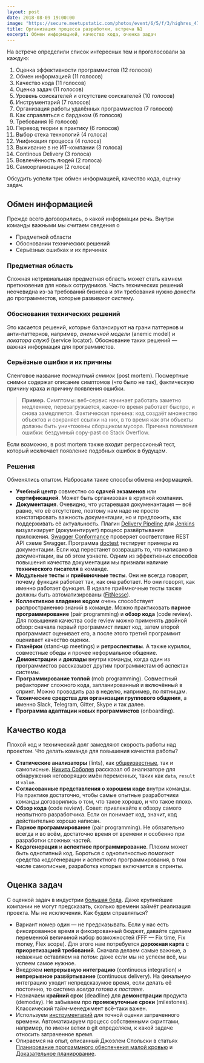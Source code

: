 ```yaml
---
layout: post
date: 2018-08-09 19:00:00
image: "https://secure.meetupstatic.com/photos/event/6/5/f/3/highres_473246099.jpeg"
title: Организация процесса разработки, встреча №1
excerpt: Обмен информацией, качество кода, оченка задач
---
```


На встрече определили список интересных тем и проголосовали за каждую:

1. Оценка эффективности программистов (12 голосов)
1. Обмен информацией (11 голосов)
1. Качество кода (11 голосов)
1. Оценка задач (11 голосов)
1. Уровень соискателей и отсутствие соискателей (10 голосов)
1. Инструментарий (7 голосов)
1. Организация работы удалённых программистов (7 голосов)
1. Как справляться с бардаком (6 голосов)
1. Требования (6 голосов)
1. Перевод теории в практику (6 голосов)
1. Выбор стека технологий (4 голоса)
1. Унификация процесса (4 голоса)
1. Выживание в не ИТ-компании (3 голоса)
1. Continous Delivery (3 голоса)
1. Вовлечённость людей (2 голоса)
1. Самоорганизация (2 голоса)

Обсудить успели три: обмен информацией, качество кода, оценку задач.

## Обмен информацией

Прежде всего договорились, о какой информации речь. Внутри команды важными мы считаем сведения о

* Предметной области
* Обосновании технических решений
* Серьёзных ошибках и их причинах

### Предметная область

Сложная нетривиальная предметная область может стать камнем преткновения для новых сотрудников. Часть технических решений неочевидна из-за
требований бизнеса и эти требования нужно донести до программистов, которые развивают систему.

### Обоснования технических решений

Это касается решений, которые балансируют на грани паттернов и анти-паттернов, например, *анемичной модели* (anemic model) и *локатора служб* (service locator).
Обоснование таких решений&nbsp;&mdash; важная информация для программистов.

### Серьёзные ошибки и их причины

Сленговое название *посмертный снимок* (post mortem). Посмертные снимки содержат описание симптомов (что было не так), фактическую причину краха и причину появления ошибки.

> **Пример.** Симптомы: веб-сервис начинает работать заметно медленнее, перезагружается, какое-то время работает быстро, и снова замедляется.
Фактическая причина: код создаёт множество объектов и сохраняет ссылки на них, в то время как эти объекты должны быть уничтожены сборщиком мусора.
Причина появления ошибки: бездумный copy-past со Stack Overflow.

Если возможно, в post mortem также входит регрессионый тест, который исключает появление подобных ошибок в будущем.

### Решения

Обменялись опытом. Набросали такие способы обмена информацией.

* **Учебный центр** совместно со **сдачей экзаменов** или **сертификацией**. Может быть организован в крупной компании.
* **Документация**. Очевидно, что устаревшая докуменантация&nbsp;&mdash; всё равно, что её отсутствие, поэтому нам надо не просто
  констатировать важность документации, но и предложить, как поддерживать её актуальность. Плагин [Delivery Pipeline](https://wiki.jenkins.io/display/JENKINS/Delivery+Pipeline+Plugin)
  для [Jenkins](https://wiki.jenkins.io/display/JENKINS/Home) визуализирует (документирует) процесс развёртывания приложения. [Swagger Conformance](https://github.com/olipratt/swagger-conformance)
  проверяет соответствие REST API схеме Swagger. Программа [doctest](https://docs.python.org/2/library/doctest.html) тестирует примеры из документации.
  Если код перестанет возвращать то, что написано в документации, вы об этом узнаете. Одним из эффективных способов повышения качества документации мы
  признали наличие **технического писателя** в команде.
* **Модульные тесты** и **приёмночные тесты**. Они не всегда говорят, почему функция работает так, как она работает. Но они говорят, как именно работает функция.
  В идеале приёмночные тесты также должны быть автоматизированы ([FitNesse](http://fitnesse.org/)).
* **Коллективное владение кодом** очень способствует распространению знаний в команде. Можно практиковать **парное программирование** (pair programming)
  и **обзор кода** (code review). Для повышения качества code review можно применять двойной обзор: сначала первый программист пишет код, затем второй программист
  оценивает его, а после этого третий программит оценивает качество оценки.
* **Планёрки** (stand-up meetings) и **ретроспективы**. А также курилки, совместные обеды и прочее неформальное общение.
* **Демонстрации** и **доклады** внутри команды, когда один из программистов рассказывет другим программистам об аспектах системы.
* **Программирование толпой** (mob programming). Совместный рефакторинг сложного кода, запланированный и включённый в спринт. Можно проводить раз в неделю, например, по пятницам.
* **Технические средства для организации группового общения**, а именно Slack, Telegram, Gitter, Skype и так далее.
* **Программа адаптации новых программистов** (onboarding).

## Качество кода

Плохой код и технический долг замедляют скорость работы над проектом. Что делать команде для повышения качества работы?

* **Статические анализаторы** (lints), как [общеизвестные](https://www.viva64.com/ru/pvs-studio/), так и самописные. [Никита Соболев](https://wemake.services/) рассказал об
  анализаторе для обнаружения неговорящих имён переменных, таких как `data`, `result` и `value`.
* **Согласованные представления о хорошем коде** внутри команды. На практике достаточно, чтобы самые опытные разработчики команды договорились о том, что такое хорошо, и что такое плохо.
* **Обзор кода** (code review). Совет: привлекайте к обзору самого неопытного разработчика. Если он понимает код, значит, код действительно хорошо написан.
* **Парное программирование** (pair programming). Не обязательно всегда и во всём, достаточно время от времени и особенно при разработки сложных частей.
* **Кодогенерация** и **аспектное программирование**. Плохим может быть однотипный код. Бороться с однотипностью помогают средства кодогенерации и аспектного программирования,
  в том числе самописные, разработка которых включается в спринты.

## Оценка задач

С оценкой задач в индустрии [большая беда](http://blog.mavenlink.com/21-shocking-project-management-statistics-that-explain-why-projects-continue-to-fail). Даже крупнейшие компании
не могут предсказать, сколько времени займёт реализация проекта. Мы не исключения. Как будем справляться?

* Вариант номер один&nbsp;&mdash; не предсказывать. Если у нас есть фиксированное время и фиксированный бюджет, давайте сделаем переменной величиной набор возможностей
  (FFF&nbsp;&mdash; Fix time, Fix money, Flex scope). Для этого нам потребуется **дорожная карта** с **приоретизацией требований**. Сначала делаем самые важные, а неважные
  оставляем на потом: даже если мы не успеем всё, мы успеем самое нужное.
* Внедряем **непрерывную интеграцию** (continuous integration) и **непрерывное развёртывание** (continuous delivery). На финальную интеграцию уходит непредсказумое время, если
  делать её постоянно, то система *всегда готова к поставке*.
* Назначаем **крайний срок** (deadline) для **демонстрации** продукта (demoday). Не забываем про **промежуточные сроки** (milestones). Классический тайм-менеджмент всё-таки важен.
* Используем [инструментарий](https://wakatime.com/) для точной оценки затраченного времени. Автоматизируем процесс собственными скриптами, например, по имени ветки в git
  определяем, к какой задаче относить затраченное время.
* Опираемся на опыт, описанный Джоэлем Спольски в статьях [Планирование программного обеспечения малой кровью](http://russian.joelonsoftware.com/Articles/PainlessSoftwareSchedules.html)
  и [Доказательное планирование](https://habr.com/post/186410/).
